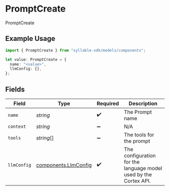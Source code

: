 # PromptCreate

PromptCreate

## Example Usage

```typescript
import { PromptCreate } from "syllable-sdk/models/components";

let value: PromptCreate = {
  name: "<value>",
  llmConfig: {},
};
```

## Fields

| Field                                                            | Type                                                             | Required                                                         | Description                                                      |
| ---------------------------------------------------------------- | ---------------------------------------------------------------- | ---------------------------------------------------------------- | ---------------------------------------------------------------- |
| `name`                                                           | *string*                                                         | :heavy_check_mark:                                               | The Prompt name                                                  |
| `context`                                                        | *string*                                                         | :heavy_minus_sign:                                               | N/A                                                              |
| `tools`                                                          | *string*[]                                                       | :heavy_minus_sign:                                               | The tools for the prompt                                         |
| `llmConfig`                                                      | [components.LlmConfig](../../models/components/llmconfig.md)     | :heavy_check_mark:                                               | The configuration for the language model used by the Cortex API. |